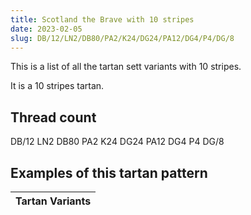 ```yaml
---
title: Scotland the Brave with 10 stripes
date: 2023-02-05
slug: DB/12/LN2/DB80/PA2/K24/DG24/PA12/DG4/P4/DG/8
---
```

This is a list of all the tartan sett variants with 10 stripes.

It is a 10 stripes tartan.


## Thread count
DB/12 LN2 DB80 PA2 K24 DG24 PA12 DG4 P4 DG/8

## Examples of this tartan pattern

| Tartan Variants |
|---------------|
